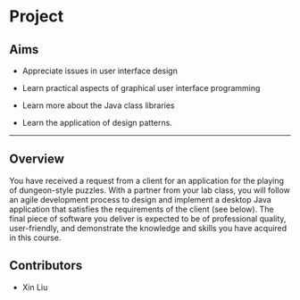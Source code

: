 # Project

## Aims

* Appreciate issues in user interface design

* Learn practical aspects of graphical user interface programming

* Learn more about the Java class libraries

* Learn the application of design patterns.

---

## Overview

You have received a request from a client for an application for the playing of dungeon-style puzzles. With a partner from your lab class, you will follow an agile development process to design and implement a desktop Java application that satisfies the requirements of the client (see below). The final piece of software you deliver is expected to be of professional quality, user-friendly, and demonstrate the knowledge and skills you have acquired in this course.

## Contributors
* Xin Liu
